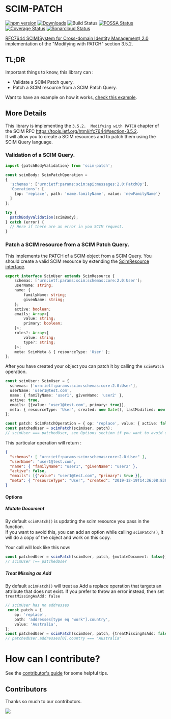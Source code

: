 # SCIM-PATCH
[![npm version](http://img.shields.io/npm/v/scim-patch.svg?style=flat&color=blue)](https://npmjs.org/package/scim-patch "View this project on npm")
[![Downloads](https://img.shields.io/npm/dt/scim-patch.svg?style=flat&color=blue)](https://npmjs.com/package/scim-patch)
![Build Status](https://github.com/thomaspoignant/scim-patch/actions/workflows/ci.yml/badge.svg)
[![FOSSA Status](https://app.fossa.com/api/projects/git%2Bgithub.com%2Fthomaspoignant%2Fscim-patch.svg?type=shield)](https://app.fossa.com/projects/git%2Bgithub.com%2Fthomaspoignant%2Fscim-patch?ref=badge_shield)
[![Coverage Status](https://coveralls.io/repos/github/thomaspoignant/scim-patch/badge.svg?branch=master&service=github)](https://coveralls.io/github/thomaspoignant/scim-patch?branch=master&service=github)
[![Sonarcloud Status](https://sonarcloud.io/api/project_badges/measure?project=thomaspoignant_scim-patch&metric=alert_status)](https://sonarcloud.io/dashboard?id=thomaspoignant_scim-patch)

[RFC7644 SCIM(System for Cross-domain Identity Management) 2.0](https://tools.ietf.org/html/rfc7644#section-3.5.2) implementation of the "Modifying with PATCH" section 3.5.2.

## TL;DR
Important things to know, this library can :
 - Validate a SCIM Patch query.
 - Patch a SCIM resource from a SCIM Patch Query.

Want to have an example on how it works, [check this example](./example/example.ts).


## More Details
This library is implementing the `3.5.2.  Modifying with PATCH` chapter of the SCIM RFC https://tools.ietf.org/html/rfc7644#section-3.5.2.  
It will allow you to create a SCIM resources and to patch them using the SCIM Query language.

### Validation of a SCIM Query.

```typescript
import {patchBodyValidation} from 'scim-patch';

const scimBody: ScimPatchOperation = 
{
  'schemas': ['urn:ietf:params:scim:api:messages:2.0:PatchOp'],
  'Operations': [
    {op: 'replace', path: 'name.familyName', value: 'newFamilyName'}
  ]
};

try {
  patchBodyValidation(scimBody);
} catch (error) {
  // Here if there are an error in you SCIM request.
}
```

### Patch a SCIM resource from a SCIM Patch Query.

This implements the PATCH of a SCIM object from a SCIM Query.
You should create a valid SCIM resource by extending the [ScimResource interface](src/types.ts).

```typescript
export interface ScimUser extends ScimResource {
    schemas: ['urn:ietf:params:scim:schemas:core:2.0:User'];
    userName: string;
    name: {
        familyName: string;
        givenName: string;
    };
    active: boolean;
    emails: Array<{
        value: string;
        primary: boolean;
    }>;
    roles?: Array<{
        value: string;
        type?: string;
    }>;
    meta: ScimMeta & { resourceType: 'User' };
};
```

After you have created your object you can patch it by calling the `scimPatch` operation.
```typescript
const scimUser: ScimUser = {
  schemas: ['urn:ietf:params:scim:schemas:core:2.0:User'],
  userName: 'user1@test.com',
  name: { familyName: 'user1', givenName: 'user2' },
  active: true,
  emails: [{value: 'user1@test.com', primary: true}],
  meta: { resourceType: 'User', created: new Date(), lastModified: new Date() }
};

const patch: ScimPatchOperation = { op: 'replace', value: { active: false } };
const patchedUser = scimPatch(scimUser, patch);
// scimUser === patchedUser, see Options section if you want to avoid updating the original object
```

This particular operation will return : 
```json
{ 
  "schemas": [ "urn:ietf:params:scim:schemas:core:2.0:User" ],
  "userName": "user1@test.com",
  "name": { "familyName": "user1", "givenName": "user2" },
  "active": false,
  "emails": [{"value": "user1@test.com", "primary": true }],
  "meta": { "resourceType": "User", "created": "2019-12-19T14:36:08.838Z", "lastModified": "2019-12-19T14:36:08.838Z" }
}
```

#### Options

##### Mutate Document
By default `scimPatch()` is updating the scim resource you pass in the function.  
If you want to avoid this, you can add an option while calling `scimPatch()`, it will do a copy of the object and work
on this copy.

Your call will look like this now:
```typescript
const patchedUser = scimPatch(scimUser, patch, {mutateDocument: false});
// scimUser !== patchedUser
```

##### Treat Missing as Add

By default `scimPatch()` will treat as Add a replace operation that targets an attribute that does not exist.
If you prefer to throw an error instead, then set `treatMissingAsAdd: false`

```typescript 
// scimUser has no addresses
 const patch = {
    op: 'replace',
    path: 'addresses[type eq "work"].country',
    value: 'Australia',
};
const patchedUser = scimPatch(scimUser, patch, {treatMissingAsAdd: false});
// patchedUser.addresses[0].country === "Australia"
```

# How can I contribute?
See the [contributor's guide](CONTRIBUTING.md) for some helpful tips.

## Contributors

Thanks so much to our contributors.

<a href="https://github.com/thomaspoignant/scim-patch/graphs/contributors">
  <img src="https://contrib.rocks/image?repo=thomaspoignant/scim-patch" />
</a>
